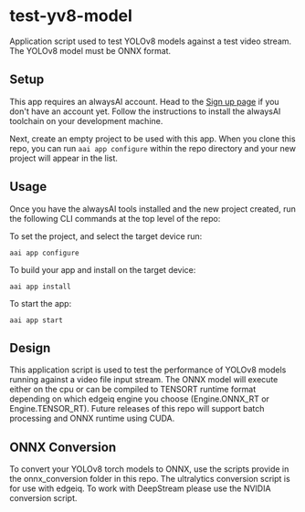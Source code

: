 # test-yv8-model

Application script used to test YOLOv8 models against a test video stream.  The YOLOv8 model must be ONNX format.

## Setup
This app requires an alwaysAI account. Head to the [Sign up page](https://www.alwaysai.co/dashboard) if you don't have an account yet. Follow the instructions to install the alwaysAI toolchain on your development machine.

Next, create an empty project to be used with this app. When you clone this repo, you can run `aai app configure` within the repo directory and your new project will appear in the list.

## Usage
Once you have the alwaysAI tools installed and the new project created, run the following CLI commands at the top level of the repo:

To set the project, and select the target device run:

```
aai app configure
```

To build your app and install on the target device:

```
aai app install
```

To start the app:

```
aai app start
```

## Design
This application script is used to test the performance of YOLOv8 models running against a video file input stream.  The ONNX model will execute either on the cpu or can be compiled to TENSORT runtime format depending on which edgeiq engine you choose (Engine.ONNX_RT or Engine.TENSOR_RT).  Future releases of this repo will support batch processing and ONNX runtime using CUDA.

## ONNX Conversion
To convert your YOLOv8 torch models to ONNX, use the scripts provide in the onnx_conversion folder in this repo.  The ultralytics conversion script is for use with edgeiq.  To work with DeepStream please use the NVIDIA conversion script.     
